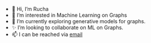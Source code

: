 - 👋 Hi, I’m Rucha
- 👀 I’m interested in Machine Learning on Graphs
- 🌱 I’m currently exploring generative models for graphs.
- ✨ I’m looking to collaborate on ML on Graphs.
- 📫 I can be reached via [email](mailto:rucha.joshi@niser.ac.in)

<!---
ruchajoshi/ruchajoshi is a ✨ special ✨ repository because its `README.md` (this file) appears on your GitHub profile.
You can click the Preview link to take a look at your changes.
--->
